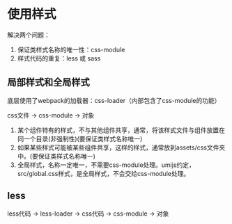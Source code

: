 # 使用样式

解决两个问题：

1. 保证类样式名称的唯一性：css-module
2. 样式代码的重复：less 或 sass

## 局部样式和全局样式

底层使用了webpack的加载器：css-loader（内部包含了css-module的功能）

css文件 -> css-module -> 对象

1. 某个组件特有的样式，不与其他组件共享，通常，将该样式文件与组件放置在同一个目录(非强制性)(要保证类样式名称唯一)
2. 如果某些样式可能被某些组件共享，这样的样式，通常放到assets/css文件夹中。(要保证类样式名称唯一)
3. 全局样式，名称一定唯一，不需要css-module处理。umijs约定，src/global.css样式，是全局样式，不会交给css-module处理。

## less

less代码 -> less-loader -> css代码 -> css-module -> 对象